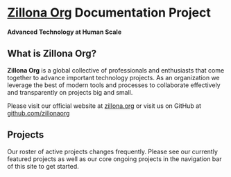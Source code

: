 # [Zillona Org](https://www.zillona.org) Documentation Project

**Advanced Technology at Human Scale**

## What is Zillona Org?

**Zillona Org** is a global collective of 
professionals and enthusiasts that come together to advance important technology 
projects.
As an organization we leverage the best of modern tools and processes to
collaborate effectively and transparently on projects big and small.

Please visit our official website at [zillona.org](https://www.zillona.org/)
or visit us on GitHub at 
[github.com/zillonaorg](https://github.com/zillonaorg/)

## Projects

Our roster of active projects changes frequently. Please see our currently 
featured projects as well as our core ongoing projects in the navigation bar of 
this site to get started.
